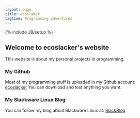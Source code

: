 ```yaml
---
layout: page
title: ecoslaker
tagline: Programming adventures
---
```

{% include JB/setup %}

## Welcome to ecoslacker's website

This website is about my personal projects in programming.
    
### My Github

Most of my programming stuff is uploaded in my Github account:
[ecoslacker](http://www.github.com/ecoslacker)
You can download and test anything you want.

### My Slackware Linux Blog

You can follow my blog about Slackware Linux at: 
[SlackBlog](http://www.ecoslackware.wordpress.com)


